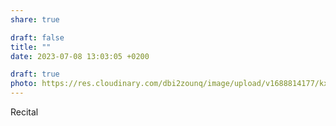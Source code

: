 ```yaml
---
share: true

draft: false
title: ""
date: 2023-07-08 13:03:05 +0200

draft: true
photo: https://res.cloudinary.com/dbi2zounq/image/upload/v1688814177/kx4yfynsgf49cqf51srn.jpg
---
```


Recital

